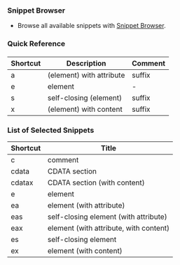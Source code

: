 ### Snippet Browser
* Browse all available snippets with [Snippet Browser](http://pihrt.net/snippetica/snippets?engine=vscode&language=xml).

### Quick Reference


#### 

Shortcut | Description | Comment
-------- | ----------- | -------
a|\(element\) with attribute|suffix
e|element|\-
s|self\-closing \(element\)|suffix
x|\(element\) with content|suffix

### List of Selected Snippets

Shortcut | Title
-------- | -----
c|comment
cdata|CDATA section
cdatax|CDATA section \(with content\)
e|element
ea|element \(with attribute\)
eas|self\-closing element \(with attribute\)
eax|element \(with attribute, with content\)
es|self\-closing element
ex|element \(with content\)
